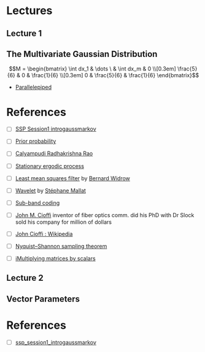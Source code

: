 # Lectures

## Lecture 1

## The Multivariate Gaussian Distribution

```math
M = \begin{bmatrix}
       \int dx_1 & \dots \ & \int dx_m & 0           \\[0.3em]
       \frac{5}{6} & 0           & \frac{1}{6} \\[0.3em]
       0           & \frac{5}{6} & \frac{1}{6}
     \end{bmatrix}
```

- [Parallelepiped](https://en.wikipedia.org/wiki/Parallelepiped)

# References

- [ ] [SSP Session1 introgaussmarkov](https://mediaserver.eurecom.fr/videos/ssp_session1_introgaussmarkov/)
- [ ] [Prior probability](https://en.wikipedia.org/wiki/Prior_probability)
- [ ] [Calyampudi Radhakrishna Rao](https://en.wikipedia.org/wiki/C._R._Rao)
- [ ] [Stationary ergodic process](https://en.wikipedia.org/wiki/Stationary_ergodic_process)
- [ ] [Least mean squares filter](https://en.wikipedia.org/wiki/Least_mean_squares_filter) by [Bernard Widrow](https://en.wikipedia.org/wiki/Bernard_Widrow)
- [ ] [Wavelet](https://en.wikipedia.org/wiki/Wavelet) by [Stéphane Mallat](https://en.wikipedia.org/wiki/St%C3%A9phane_Mallat)
- [ ] [Sub-band coding](https://en.wikipedia.org/wiki/Sub-band_coding)
- [ ] [John M. Cioffi](https://ethw.org/John_M._Cioffi) inventor of fiber optics comm. did his PhD with Dr Slock sold his company for million of dollars
- [ ] [John Cioffi : Wikipedia](https://en.wikipedia.org/wiki/John_Cioffi)
- [ ] [Nyquist–Shannon sampling theorem](https://en.wikipedia.org/wiki/Nyquist%E2%80%93Shannon_sampling_theorem)
- [ ] [iMultiplying matrices by scalars](https://www.khanacademy.org/math/precalculus/x9e81a4f98389efdf:matrices/x9e81a4f98389efdf:multiplying-matrices-by-scalars/a/multiplying-matrices-by-scalars)


## Lecture 2

## Vector Parameters

# References

- [ ] [ssp_session1_introgaussmarkov](https://mediaserver.eurecom.fr/permalink/v125f69f97f4bh0hrwww/)
